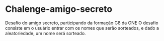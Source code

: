 # Chalenge-amigo-secreto
Desafio do amigo secreto, participando da formação G8 da ONE
O desafio consiste em o usuário entrar com os nomes que serão sorteados, e dado a aleatoriedade, um nome será sorteado.
